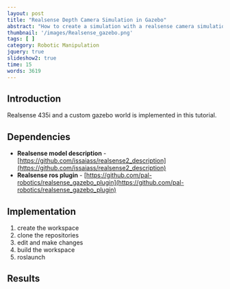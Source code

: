 ```yaml
---
layout: post
title: "Realsense Depth Camera Simulation in Gazebo"
abstract: "How to create a simulation with a realsense camera simulation and a custom gazebo world?"
thumbnail: '/images/Realsense_gazebo.png'
tags: [ ]
category: Robotic Manipulation
jquery: true
slideshow2: true
time: 15
words: 3619
---
```


## Introduction 

Realsense 435i and a custom gazebo world is implemented in this tutorial.


## Dependencies

- **Realsense model description** - [https://github.com/issaiass/realsense2_description](https://github.com/issaiass/realsense2_description)
- **Realsense ros plugin** - [https://github.com/pal-robotics/realsense_gazebo_plugin](https://github.com/pal-robotics/realsense_gazebo_plugin)

## Implementation

1. create the workspace
2. clone the repositories
3. edit and make changes
4. build the workspace
5. roslaunch

## Results